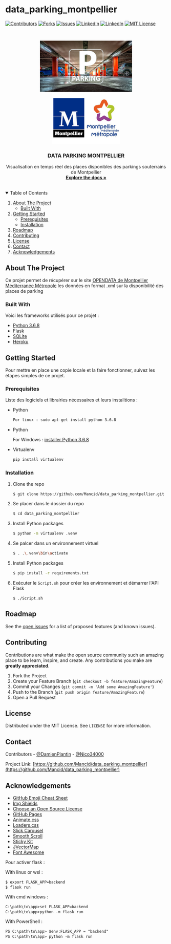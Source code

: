 # data_parking_montpellier

<!--
*** Thanks for checking out the Best-README-Template. If you have a suggestion
*** that would make this better, please fork the repo and create a pull request
*** or simply open an issue with the tag "enhancement".
*** Thanks again! Now go create something AMAZING! :D
-->



<!-- PROJECT SHIELDS -->
<!--
*** I'm using markdown "reference style" links for readability.
*** Reference links are enclosed in brackets [ ] instead of parentheses ( ).
*** See the bottom of this document for the declaration of the reference variables
*** for contributors-url, forks-url, etc. This is an optional, concise syntax you may use.
*** https://www.markdownguide.org/basic-syntax/#reference-style-links
-->
[![Contributors][contributors-shield]][contributors-url]
[![Forks][forks-shield]][forks-url]
[![Issues][issues-shield]][issues-url]
[![LinkedIn][linkedin-shield1]][linkedin-url1]
[![LinkedIn][linkedin-shield2]][linkedin-url2]
[![MIT License][license-shield]][license-url]



<!-- PROJECT LOGO -->
<br />
<p align="center">
  <a href="https://github.com/Mancid/data_parking_montpellier">
    <img src="images/parking.jpg" alt="Logo" width="288" height="160">
  </a>
    <a href="https://github.com/Mancid/data_parking_montpellier">
    <img src="images/mtp.jpg" alt="Logo" width="213" height="160">
  </a>
  <h3 align="center">DATA PARKING MONTPELLIER</h3>

  <p align="center">
    Visualisation en temps réel des places disponibles des parkings souterrains de Montpellier
    <br />
    <a href="https://github.com/Mancid/data_parking_montpellier"><strong>Explore the docs »</strong></a>
    <br />
    <br />
  </p>
</p>



<!-- TABLE OF CONTENTS -->
<details open="open">
  <summary>Table of Contents</summary>
  <ol>
    <li>
      <a href="#about-the-project">About The Project</a>
      <ul>
        <li><a href="#built-with">Built With</a></li>
      </ul>
    </li>
    <li>
      <a href="#getting-started">Getting Started</a>
      <ul>
        <li><a href="#prerequisites">Prerequisites</a></li>
        <li><a href="#installation">Installation</a></li>
      </ul>
    </li>
    <!-- <li><a href="#usage">Usage</a></li> -->
    <li><a href="#roadmap">Roadmap</a></li>
    <li><a href="#contributing">Contributing</a></li>
    <li><a href="#license">License</a></li>
    <li><a href="#contact">Contact</a></li>
    <li><a href="#acknowledgements">Acknowledgements</a></li>
  </ol>
</details>



<!-- ABOUT THE PROJECT -->
## About The Project

<!-- [![Product Name Screen Shot][product-screenshot]](https://example.com) -->

Ce projet permet de récupérer sur le site [OPENDATA de Montpellier Méditerranée Métropole](https://data.montpellier3m.fr/dataset/disponibilite-des-places-dans-les-parkings-de-montpellier-mediterranee-metropole) les données en format .xml sur la disponibilité des places de parking

### Built With

Voici les frameworks utilisés pour ce projet :

* [Python 3.6.8](https://www.python.org/)
* [Flask](https://flask.palletsprojects.com/en/1.1.x/)
* [SQLite](https://www.sqlite.org/index.html)
* [Heroku](https://www.heroku.com)



<!-- GETTING STARTED -->
## Getting Started

Pour mettre en place une copie locale et la faire fonctionner, suivez les étapes simples de ce projet.

### Prerequisites

Liste des logiciels et librairies nécessaires et leurs installtions :  
* Python
  ```sh
  For linux : sudo apt-get install python 3.6.8 
  ```
* Python

    For Windows : [installer Python 3.6.8](https://www.python.org/ftp/python/3.6.8/python-3.6.8-amd64.exe)

* Virtualenv
  ```sh
  pip install virtualenv
  ```

### Installation


1. Clone the repo
   ```sh
   $ git clone https://github.com/Mancid/data_parking_montpellier.git
   ```
2. Se placer dans le dossier du repo
   ```sh
   $ cd data_parking_montpellier
   ```
3. Install Python packages
   ```sh
   $ python -m virtualenv .venv
   ```
4. Se palcer dans un environnement virtuel
   ```sh
   $ . .\.venv\bin\activate
   ```
5. Install Python packages
   ```sh
   $ pip install -r requirements.txt
   ```
6. Exécuter le `Script.sh` pour créer les environnement et démarrer l'API Flask
   ```JS
   $ ./Script.sh
   ```



<!-- USAGE EXAMPLES -->
<!-- ## Usage

Use this space to show useful examples of how a project can be used. Additional screenshots, code examples and demos work well in this space. You may also link to more resources.

_For more examples, please refer to the [Documentation](https://example.com)_ -->



<!-- ROADMAP -->
## Roadmap

See the [open issues](https://github.com/Mancid/data_parking_montpellier/issues) for a list of proposed features (and known issues).



<!-- CONTRIBUTING -->
## Contributing

Contributions are what make the open source community such an amazing place to be learn, inspire, and create. Any contributions you make are **greatly appreciated**.

1. Fork the Project
2. Create your Feature Branch (`git checkout -b feature/AmazingFeature`)
3. Commit your Changes (`git commit -m 'Add some AmazingFeature'`)
4. Push to the Branch (`git push origin feature/AmazingFeature`)
5. Open a Pull Request



<!-- LICENSE -->
## License

Distributed under the MIT License. See `LICENSE` for more information.



<!-- CONTACT -->
## Contact

Contributors - [@DamienPlantin](https://github.com/DamienPlantin) - [@Nico34000](https://github.com/Nico34000)

Project Link: [https://github.com/Mancid/data_parking_montpellier](https://github.com/Mancid/data_parking_montpellier)



<!-- ACKNOWLEDGEMENTS -->
## Acknowledgements
* [GitHub Emoji Cheat Sheet](https://www.webpagefx.com/tools/emoji-cheat-sheet)
* [Img Shields](https://shields.io)
* [Choose an Open Source License](https://choosealicense.com)
* [GitHub Pages](https://pages.github.com)
* [Animate.css](https://daneden.github.io/animate.css)
* [Loaders.css](https://connoratherton.com/loaders)
* [Slick Carousel](https://kenwheeler.github.io/slick)
* [Smooth Scroll](https://github.com/cferdinandi/smooth-scroll)
* [Sticky Kit](http://leafo.net/sticky-kit)
* [JVectorMap](http://jvectormap.com)
* [Font Awesome](https://fontawesome.com)





<!-- MARKDOWN LINKS & IMAGES -->
<!-- https://www.markdownguide.org/basic-syntax/#reference-style-links -->
[contributors-shield]: https://img.shields.io/github/contributors/Mancid/data_parking_montpellier.svg?style=for-the-badge
[contributors-url]: https://github.com/Mancid/data_parking_montpellier/graphs/contributors
[forks-shield]: https://img.shields.io/github/forks/Mancid/data_parking_montpellier.svg?style=for-the-badge
[forks-url]: https://github.com/Mancid/data_parking_montpellier/network/members
[stars-shield]: https://img.shields.io/github/stars/Mancid/data_parking_montpellier.svg?style=for-the-badge
[stars-url]: https://github.com/Mancid/data_parking_montpellier/stargazers
[issues-shield]: https://img.shields.io/github/issues/Mancid/data_parking_montpellier.svg?style=for-the-badge
[issues-url]: https://github.com/Mancid/data_parking_montpellier/issues
[license-shield]: https://img.shields.io/github/license/Mancid/data_parking_montpellier.svg?style=for-the-badge
[license-url]: https://github.com/Mancid/data_parking_montpellier/blob/master/LICENSE.txt
[linkedin-shield1]: https://img.shields.io/badge/-LinkedIn_Damien_Plantin-black.svg?style=for-the-badge&logo=linkedin&colorB=555
[linkedin-shield2]: https://img.shields.io/badge/-LinkedIn_Nicolas_Prodhomme-black.svg?style=for-the-badge&logo=linkedin&colorB=555
[linkedin-url1]: https://www.linkedin.com/in/damienplantin/
[linkedin-url2]: https://www.linkedin.com/in/nicolas-prodhomme-5578aa201/
[product-screenshot]: images/screenshot.png


Pour activer flask :

With linux or wsl :

    $ export FLASK_APP=backend
    $ flask run

With cmd windows :

    C:\path\to\app>set FLASK_APP=backend
    C:\path\to\app>python -m flask run

With PowerShell :

    PS C:\path\to\app> $env:FLASK_APP = "backend"
    PS C:\path\to\app> python -m flask run
